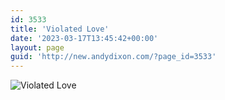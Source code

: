 ```yaml
---
id: 3533
title: 'Violated Love'
date: '2023-03-17T13:45:42+00:00'
layout: page
guid: 'http://new.andydixon.com/?page_id=3533'
---
```


![Violated Love](https://i0.wp.com/assets.g8x2.ldn.idrivee2-23.com/posters/Violated%20Love%2001.jpg?w=1200&ssl=1 "Violated Love")